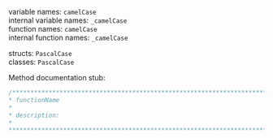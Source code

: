 variable names: `camelCase`  
internal variable names: `_camelCase`  
function names: `camelCase`  
internal function names: `_camelCase`

structs: `PascalCase`  
classes: `PascalCase`

Method documentation stub:
```Cpp
/******************************************************************************
* functionName
*
* description: 
* 
******************************************************************************/
```


